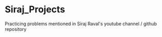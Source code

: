 # Siraj_Projects
Practicing problems mentioned in Siraj Raval's youtube channel / github repository
